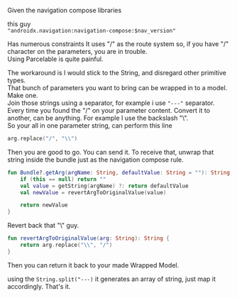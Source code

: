 Given the navigation compose libraries

this guy  
`"androidx.navigation:navigation-compose:$nav_version"`  

Has numerous constraints
It uses "/" as the route system so, if you have "/" character on the parameters, you are in trouble.  
Using Parcelable is quite painful.  

The workaround is I would stick to the String, and disregard other primitive types.  
That bunch of parameters you want to bring can be wrapped in to a model.  Make one.  
Join those strings using a separator, for example i use `"---"` separator.  
Every time you found the "/" on your parameter content. Convert it to another, can be anything. For example I use the backslash "\\".  
So your all in one parameter string, can perform this line
```kt 
arg.replace("/", "\\")
```
Then you are good to go. You can send it.
To receive that, unwrap that string inside the bundle just as the navigation compose rule.

```kt
fun Bundle?.getArg(argName: String, defaultValue: String = ""): String {
    if (this == null) return ""
    val value = getString(argName) ?: return defaultValue
    val newValue = revertArgToOriginalValue(value)

    return newValue
}
```

Revert back that "\\" guy. 
```kt
fun revertArgToOriginalValue(arg: String): String {
    return arg.replace("\\", "/")
}
```

Then you can return it back to your made Wrapped Model.  

using the `String.split("---)` it generates an array of string, just map it accordingly.
That's it.
